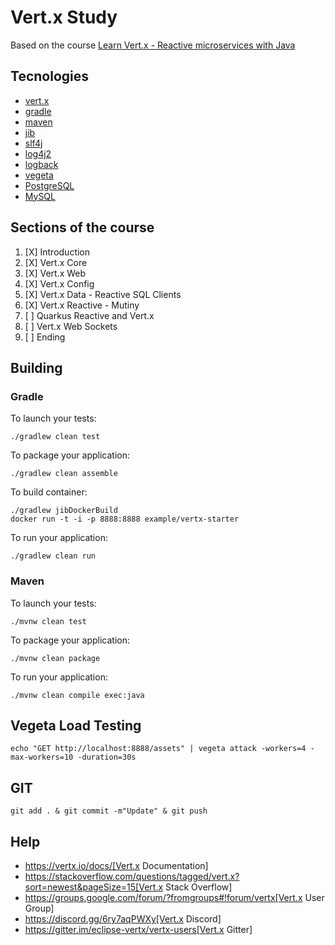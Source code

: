 # Vert.x Study

Based on the course [Learn Vert.x - Reactive microservices with Java](https://www.udemy.com/course/reactive-web-applications-with-vertx-and-vuejs)

## Tecnologies

* [vert.x](https://vertx.io/)
* [gradle](https://gradle.org/)
* [maven](https://maven.apache.org/)
* [jib](https://github.com/GoogleContainerTools/jib)
* [slf4j](https://www.slf4j.org/)
* [log4j2](https://logging.apache.org/log4j/2.x/)
* [logback](https://logback.qos.ch/)
* [vegeta](https://github.com/tsenart/vegeta)
* [PostgreSQL](https://www.postgresql.org/)
* [MySQL](https://www.mysql.com/)

## Sections of the course
1. [X] Introduction
2. [X] Vert.x Core
3. [X] Vert.x Web
4. [X] Vert.x Config
5. [X] Vert.x Data - Reactive SQL Clients
6. [X] Vert.x Reactive - Mutiny
7. [ ] Quarkus Reactive and Vert.x
8. [ ] Vert.x Web Sockets
9. [ ] Ending

## Building

### Gradle
To launch your tests:
```
./gradlew clean test
```

To package your application:
```
./gradlew clean assemble
```

To build container:
```
./gradlew jibDockerBuild
docker run -t -i -p 8888:8888 example/vertx-starter
```

To run your application:
```
./gradlew clean run
```

### Maven

To launch your tests:
```
./mvnw clean test
```

To package your application:
```
./mvnw clean package
```

To run your application:
```
./mvnw clean compile exec:java
```

## Vegeta Load Testing

`echo "GET http://localhost:8888/assets" | vegeta attack -workers=4 -max-workers=10 -duration=30s`

## GIT

``
git add . & git commit -m"Update" & git push
``

## Help

* https://vertx.io/docs/[Vert.x Documentation]
* https://stackoverflow.com/questions/tagged/vert.x?sort=newest&pageSize=15[Vert.x Stack Overflow]
* https://groups.google.com/forum/?fromgroups#!forum/vertx[Vert.x User Group]
* https://discord.gg/6ry7aqPWXy[Vert.x Discord]
* https://gitter.im/eclipse-vertx/vertx-users[Vert.x Gitter]

